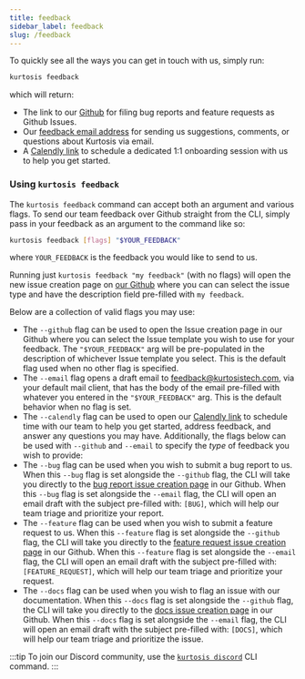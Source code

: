 ```yaml
---
title: feedback
sidebar_label: feedback
slug: /feedback
---
```


To quickly see all the ways you can get in touch with us, simply run:
```bash
kurtosis feedback
```
which will return:
- The link to our [Github](https://github.com/kurtosis-tech/kurtosis/issues/new/choose) for filing bug reports and feature requests as Github Issues. 
- Our [feedback email address](mailto:feedback@kurtosistech.com) for sending us suggestions, comments, or questions about Kurtosis via email.
- A [Calendly link](https://calendly.com/d/zgt-f2c-66p/kurtosis-onboarding) to schedule a dedicated 1:1 onboarding session with us to help you get started.

### Using `kurtosis feedback`

The `kurtosis feedback` command can accept both an argument and various flags. To send our team feedback over Github straight from the CLI, simply pass in your feedback as an argument to the command like so:
```bash
kurtosis feedback [flags] "$YOUR_FEEDBACK"
```
where `YOUR_FEEDBACK` is the feedback you would like to send to us. 

Running just `kurtosis feedback "my feedback"` (with no flags) will open the new issue creation page on [our Github](https://github.com/kurtosis-tech/kurtosis/issues/new/choose) where you can can select the issue type and have the description field pre-filled with `my feedback`. 

Below are a collection of valid flags you may use:
- The `--github` flag can be used to open the Issue creation page in our Github where you can select the Issue template you wish to use for your feedback. The `"$YOUR_FEEDBACK"` arg will be pre-populated in the description of whichever Issue template you select. This is the default flag used when no other flag is specified. 
- The `--email` flag opens a draft email to feedback@kurtosistech.com, via your default mail client, that has the body of the email pre-filled with whatever you entered in the `"$YOUR_FEEDBACK"` arg. This is the default behavior when no flag is set.
- The `--calendly` flag can be used to open our [Calendly link](https://calendly.com/d/zgt-f2c-66p/kurtosis-onboarding) to schedule time with our team to help you get started, address feedback, and answer any questions you may have.
Additionally, the flags below can be used with `--github` and `--email` to specify the *type* of feedback you wish to provide:
- The `--bug` flag can be used when you wish to submit a bug report to us. When this `--bug` flag is set alongside the `--github` flag, the CLI will take you directly to the [bug report issue creation page](https://github.com/kurtosis-tech/kurtosis/issues/new?assignees=&labels=bug&template=bug-report.yml&title=%5Bbug%5D%3A+) in our Github. When this `--bug` flag is set alongside the `--email` flag, the CLI will open an email draft with the subject pre-filled with: `[BUG]`, which will help our team triage and prioritize your report.
- The `--feature` flag can be used when you wish to submit a feature request to us. When this `--feature` flag is set alongside the `--github` flag, the CLI will take you directly to the [feature request issue creation page](https://github.com/kurtosis-tech/kurtosis/issues/new?assignees=&labels=feature+request&template=feature-request.yml&title=%5BFR%5D%3A+) in our Github. When this `--feature` flag is set alongside the `--email` flag, the CLI will open an email draft with the subject pre-filled with: `[FEATURE_REQUEST]`, which will help our team triage and prioritize your request.
- The `--docs` flag can be used when you wish to flag an issue with our documentation. When this `--docs` flag is set alongside the `--github` flag, the CLI will take you directly to the [docs issue creation page](https://github.com/kurtosis-tech/kurtosis/issues/new?assignees=leeederek&labels=docs&template=docs-issue.yml&title=%5BDocs%5D%3A+) in our Github. When this `--docs` flag is set alongside the `--email` flag, the CLI will open an email draft with the subject pre-filled with: `[DOCS]`, which will help our team triage and prioritize the issue.

:::tip
To join our Discord community, use the [`kurtosis discord`](./discord.md) CLI command.
:::

